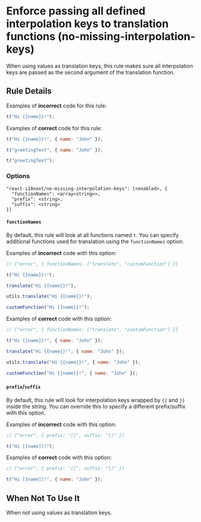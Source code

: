 # Enforce passing all defined interpolation keys to translation functions (no-missing-interpolation-keys)

When using values as translation keys, this rule makes sure all interpolation keys are passed as the second argument of the translation function.

## Rule Details

Examples of **incorrect** code for this rule:

```js
t("Hi {{name}}!");
```

Examples of **correct** code for this rule:

```js
t("Hi {{name}}!", { name: "John" });

t("greetingText", { name: "John" });

t("greetingText");
```

### Options

```
"react-i18next/no-missing-interpolation-keys": [<enabled>, {
  "functionNames": <array<string>>,
  "prefix": <string>,
  "suffix": <string>
}]
```

#### `functionNames`

By default, this rule will look at all functions named `t`. You can specify additional functions used for translation using the `functionNames` option.

Examples of **incorrect** code with this option:

```js
// ["error", { functionNames: ["translate", "customFunction"] }]

t("Hi {{name}}!");

translate("Hi {{name}}!");

utils.translate("Hi {{name}}!");

customFunction("Hi {{name}}!");
```

Examples of **correct** code with this option:

```js
// ["error", { functionNames: ["translate", "customFunction"] }]

t("Hi {{name}}!", { name: "John" });

translate("Hi {{name}}!", { name: "John" });

utils.translate("Hi {{name}}!", { name: "John" });

customFunction("Hi {{name}}!", { name: "John" });
```

#### `prefix`/`suffix`

By default, this rule will look for interpolation keys wrapped by `{{` and `}}` inside the string. You can override this to specify a different prefix/suffix with this option.

Examples of **incorrect** code with this option:

```js
// ["error", { prefix: "[[", suffix: "]]" }]

t("Hi [[name]]!");
```

Examples of **correct** code with this option:

```js
// ["error", { prefix: "[[", suffix: "]]" }]

t("Hi [[name]]!", { name: "John" });
```

## When Not To Use It

When not using values as translation keys.
